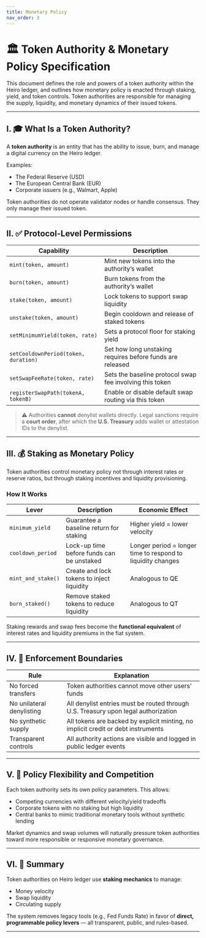 ```yaml
---
title: Monetary Policy
nav_order: 3
---
```


# 🏛️ Token Authority & Monetary Policy Specification

This document defines the role and powers of a token authority within the Heiro ledger, and outlines how monetary policy is enacted through staking, yield, and token controls. Token authorities are responsible for managing the supply, liquidity, and monetary dynamics of their issued tokens.

---

## I. 🎓 What Is a Token Authority?

A **token authority** is an entity that has the ability to issue, burn, and manage a digital currency on the Heiro ledger.

Examples:
- The Federal Reserve (USD)
- The European Central Bank (EUR)
- Corporate issuers (e.g., Walmart, Apple)

Token authorities do not operate validator nodes or handle consensus. They only manage their issued token.

---

## II. ✅ Protocol-Level Permissions

| Capability | Description |
|------------|-------------|
| `mint(token, amount)` | Mint new tokens into the authority’s wallet |
| `burn(token, amount)` | Burn tokens from the authority’s wallet |
| `stake(token, amount)` | Lock tokens to support swap liquidity |
| `unstake(token, amount)` | Begin cooldown and release of staked tokens |
| `setMinimumYield(token, rate)` | Sets a protocol floor for staking yield |
| `setCooldownPeriod(token, duration)` | Set how long unstaking requires before funds are released |
| `setSwapFeeRate(token, rate)` | Sets the baseline protocol swap fee involving this token |
| `registerSwapPath(tokenA, tokenB)` | Enable or disable default swap routing via this token |

> ⚠️ Authorities **cannot** denylist wallets directly. Legal sanctions require a **court order**, after which the **U.S. Treasury** adds wallet or attestation IDs to the denylist.

---

## III. 💰 Staking as Monetary Policy

Token authorities control monetary policy not through interest rates or reserve ratios, but through staking incentives and liquidity provisioning.

### How It Works

| Lever | Description | Economic Effect |
|-------|-------------|-----------------|
| `minimum_yield` | Guarantee a baseline return for staking | Higher yield = lower velocity |
| `cooldown_period` | Lock-up time before funds can be unstaked | Longer period = longer time to respond to liquidity changes |
| `mint_and_stake()` | Create and lock tokens to inject liquidity | Analogous to QE |
| `burn_staked()` | Remove staked tokens to reduce liquidity | Analogous to QT |

Staking rewards and swap fees become the **functional equivalent** of interest rates and liquidity premiums in the fiat system.

---

## IV. 🧱 Enforcement Boundaries

| Rule | Explanation |
|------|-------------|
| No forced transfers | Token authorities cannot move other users' funds |
| No unilateral denylisting | All denylist entries must be routed through U.S. Treasury upon legal authorization |
| No synthetic supply | All tokens are backed by explicit minting, no implicit credit or debt instruments |
| Transparent controls | All authority actions are visible and logged in public ledger events |

---

## V. 🔁 Policy Flexibility and Competition

Each token authority sets its own policy parameters. This allows:

- Competing currencies with different velocity/yield tradeoffs
- Corporate tokens with no staking but high liquidity
- Central banks to mimic traditional monetary tools without synthetic lending

Market dynamics and swap volumes will naturally pressure token authorities toward more responsible or responsive monetary governance.

---

## VI. 🧠 Summary

Token authorities on Heiro ledger use **staking mechanics** to manage:
- Money velocity
- Swap liquidity
- Circulating supply

The system removes legacy tools (e.g., Fed Funds Rate) in favor of **direct, programmable policy levers** — all transparent, public, and rules-based.

---
